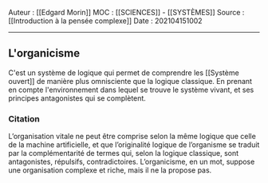 Auteur : [[Edgard Morin]]
MOC : [[SCIENCES]] - [[SYSTÈMES]]
Source : [[Introduction à la pensée complexe]]
Date : 202104151002
***

## L'organicisme
C'est un système de logique qui permet de comprendre les [[Système ouvert]] de manière plus omnisciente que la logique classique. En prenant en compte l'environnement dans lequel se trouve le système vivant, et ses principes antagonistes qui se complètent. 

### Citation 
L’organisation vitale ne peut être comprise selon la même logique que celle de la machine artificielle, et que l’originalité logique de l’organisme se traduit par la complémentarité de termes qui, selon la logique classique, sont antagonistes, répulsifs, contradictoires. L’organicisme, en un mot, suppose une organisation complexe et riche, mais il ne la propose pas.